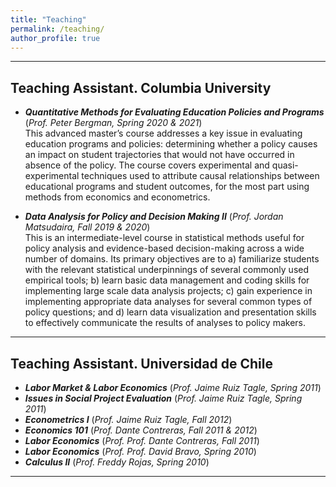 ```yaml
---
title: "Teaching"
permalink: /teaching/
author_profile: true
---
```


---

## Teaching Assistant. Columbia University

- ***Quantitative Methods for Evaluating Education Policies and Programs*** (*Prof. Peter Bergman, Spring 2020 & 2021*)  
  This advanced master’s course addresses a key issue in evaluating education programs and policies: determining whether a policy causes an impact on student trajectories that would not have occurred in absence of the policy. The course covers experimental and quasi-experimental techniques used to attribute causal relationships between educational programs and student outcomes, for the most part using methods from economics and econometrics.

- ***Data Analysis for Policy and Decision Making II*** (*Prof. Jordan Matsudaira, Fall 2019 & 2020*)  
  This is an intermediate-level course in statistical methods useful for policy analysis and evidence-based decision-making across a wide number of domains. Its primary objectives are to a) familiarize students with the relevant statistical underpinnings of several commonly used empirical tools; b) learn basic data management and coding skills for implementing large scale data analysis projects; c) gain experience in implementing appropriate data analyses for several common types of policy questions; and d) learn data visualization and presentation skills to effectively communicate the results of analyses to policy makers.

---

## Teaching Assistant. Universidad de Chile

- ***Labor Market & Labor Economics*** (*Prof. Jaime Ruiz Tagle, Spring 2011*)
- ***Issues in Social Project Evaluation*** (*Prof. Jaime Ruiz Tagle, Spring 2011*)
- ***Econometrics I*** (*Prof. Jaime Ruiz Tagle, Fall 2012*)
- ***Economics 101*** (*Prof. Dante Contreras, Fall 2011 & 2012*)
- ***Labor Economics*** (*Prof. Prof. Dante Contreras, Fall 2011*)
- ***Labor Economics*** (*Prof. Prof. David Bravo, Spring 2010*)
- ***Calculus II*** (*Prof. Freddy Rojas, Spring 2010*)

---
